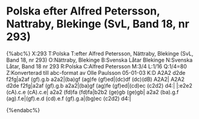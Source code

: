 # Polska efter Alfred Petersson, Nattraby, Blekinge (SvL, Band 18, nr 293)

{%abc%}
X:293
T:Polska
T:efter Alfred Petersson, Nättraby, Blekinge (SvL, Band 18, nr 293)
O:Nättraby, Blekinge
B:Svenska Låtar Blekinge
N:Svenska Låtar, Band 18 nr 293
R:Polska
C:Alfred Petersson
M:3/4
L:1/16
Q:1/4=80
Z:Konverterad till abc-format av  Olle Paulsson 05-01-03
K:D
A2A2 d2de f2fg|a2af (gf).g.b a2a2|(ba)gf (ag)fe (gf)ed|(dc)df (dc)(dB) A2A2|
A2A2 d2de f2fg|a2af (gf).g.b a2a2|(ba)gf (ag)fe (gf)ed|(cd)ec (c2d2) d4:|
|:e2e2 (cA).c.e (cA).c.e| a2a2 (fd)fa (fd)fa|b2b2 (ge)gb (ge)gb|
a2a2 (ba).g.f (ag).f.e|(gf).e.d (cd).e.f (gf).g.a|(bg)ec (c2d2) d4:|

{%endabc%}

